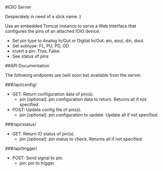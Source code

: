 #IOIO Server

Desperately in need of a slick name :)

Use an embedded Tomcat instance to serve a Web Interface that configures the 
pins of an attached IOIO device.  

- Set pin type to Analog In/Out or Digital In/Out: ain, aout, din, dout.
- Set subtype: FL, PU, PD, OD
- Invert a pin: True, False
- See status of pins

##API Documentation

The following endpoints are (will soon be) available from the server.

###/api/config/

- GET: Return configuration data of pin(s).
    + pin [optional]: pin configuration data to return.  Returns all if not 
    specified.
- POST: Update config file of pin(s).
    + pin [optional]: pin configuration to update. Update all if not specified.
      
###/api/status/

- GET: Return IO status of pin(s).
    + pin [optional]: pin status to check.  Returns all if not specified.

###/api/trigger/

- POST: Send signal to pin.
    + pin: pin to trigger.